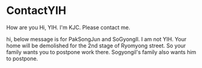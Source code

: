 # ContactYIH
How are you
Hi, YIH. I'm KJC.
Please contact me.



hi, below message is for PakSongJun and SoGyongIl.
I am not YIH.
Your home will be demolished for the 2nd stage of Ryomyong street.
So your family wants you to postpone work there.
Sogyongil's family also wants him to postpone.
